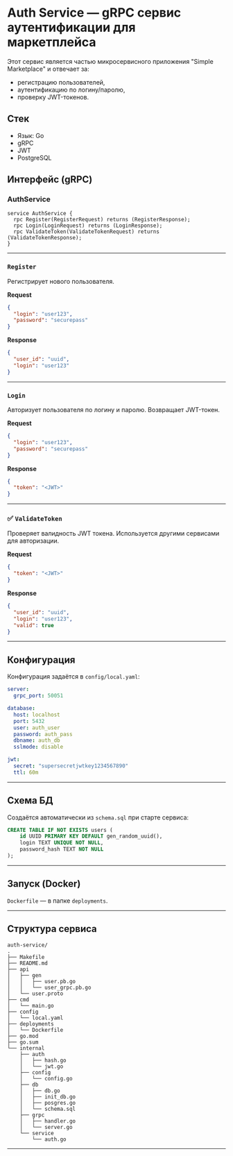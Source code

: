# Auth Service — gRPC сервис аутентификации для маркетплейса

Этот сервис является частью микросервисного приложения "Simple Marketplace" и отвечает за:
- регистрацию пользователей,
- аутентификацию по логину/паролю,
- проверку JWT-токенов.

## Стек
- Язык: Go
- gRPC
- JWT
- PostgreSQL

## Интерфейс (gRPC)

### AuthService

```
service AuthService {
  rpc Register(RegisterRequest) returns (RegisterResponse);
  rpc Login(LoginRequest) returns (LoginResponse);
  rpc ValidateToken(ValidateTokenRequest) returns (ValidateTokenResponse);
}
```

---

### `Register`

Регистрирует нового пользователя.

**Request**
```json
{
  "login": "user123",
  "password": "securepass"
}
```

**Response**
```json
{
  "user_id": "uuid",
  "login": "user123"
}
```

---

### `Login`

Авторизует пользователя по логину и паролю. Возвращает JWT-токен.

**Request**
```json
{
  "login": "user123",
  "password": "securepass"
}
```

**Response**
```json
{
  "token": "<JWT>"
}
```

---

### ✅ `ValidateToken`

Проверяет валидность JWT токена. Используется другими сервисами для авторизации.

**Request**
```json
{
  "token": "<JWT>"
}
```

**Response**
```json
{
  "user_id": "uuid",
  "login": "user123",
  "valid": true
}
```

---

## Конфигурация

Конфигурация задаётся в `config/local.yaml`:

```yaml
server:
  grpc_port: 50051

database:
  host: localhost
  port: 5432
  user: auth_user
  password: auth_pass
  dbname: auth_db
  sslmode: disable

jwt:
  secret: "supersecretjwtkey1234567890"
  ttl: 60m
```

---

## Схема БД

Создаётся автоматически из `schema.sql` при старте сервиса:

```sql
CREATE TABLE IF NOT EXISTS users (
    id UUID PRIMARY KEY DEFAULT gen_random_uuid(),
    login TEXT UNIQUE NOT NULL,
    password_hash TEXT NOT NULL
);
```

---

## Запуск (Docker)

`Dockerfile`  — в папке `deployments`.

---

## Структура сервиса

```
auth-service/
.
├── Makefile
├── README.md
├── api
│   ├── gen
│   │   ├── user.pb.go
│   │   └── user_grpc.pb.go
│   └── user.proto
├── cmd
│   └── main.go
├── config
│   └── local.yaml
├── deployments
│   └── Dockerfile
├── go.mod
├── go.sum
└── internal
    ├── auth
    │   ├── hash.go
    │   └── jwt.go
    ├── config
    │   └── config.go
    ├── db
    │   ├── db.go
    │   ├── init_db.go
    │   ├── posgres.go
    │   └── schema.sql
    ├── grpc
    │   ├── handler.go
    │   └── server.go
    └── service
        └── auth.go
```

---


